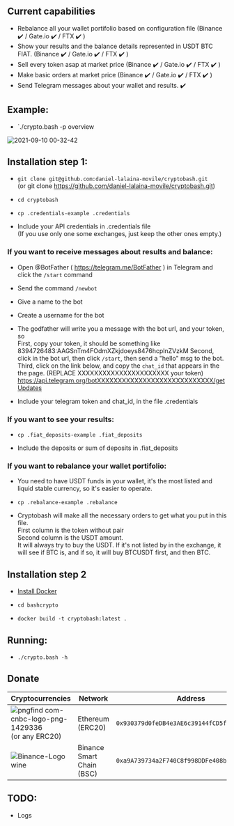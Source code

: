 ## Current capabilities

- Rebalance all your wallet portifolio based on configuration file (Binance ✔️ / Gate.io ✔️ / FTX ✔️ )
- Show your results and the balance details represented in USDT BTC FIAT. (Binance ✔️ / Gate.io ✔️ / FTX ✔️ )
- Sell every token asap at market price (Binance ✔️ / Gate.io ✔️ / FTX ✔️ )
- Make basic orders at market price (Binance ✔️ / Gate.io ✔️ / FTX ✔️ )
- Send Telegram messages about your wallet and results. ✔️

## Example:
- `./crypto.bash -p overview

![2021-09-10 00-32-42](https://user-images.githubusercontent.com/1348148/132795835-55606189-a9ed-42c8-8127-8cade75cae4a.gif)

## Installation step 1:

- `git clone git@github.com:daniel-lalaina-movile/cryptobash.git`  
(or git clone https://github.com/daniel-lalaina-movile/cryptobash.git)

- `cd cryptobash`

- `cp .credentials-example .credentials`

- Include your API credentials in .credentials file  
(If you use only one some exchanges, just keep the other ones empty.)

### If you want to receive messages about results and balance:

- Open @BotFather ( https://telegram.me/BotFather ) in Telegram and click the `/start` command

- Send the command `/newbot`

- Give a name to the bot

- Create a username for the bot

- The godfather will write you a message with the bot url, and your token, so  
First, copy your token, it should be something like 8394726483:AAGSnTm4FOdmXZkjdoeys8476hcplnZVzkM
Second, click in the bot url, then click `/start`, then send a "hello" msg to the bot.
Third, click on the link below, and copy the `chat_id` that appears in the the page. (REPLACE XXXXXXXXXXXXXXXXXXXXXX your token) https://api.telegram.org/botXXXXXXXXXXXXXXXXXXXXXXXXXXXX/getUpdates

- Include your telegram token and chat_id, in the file .credentials

### If you want to see your results:

- `cp .fiat_deposits-example .fiat_deposits`

- Include the deposits or sum of deposits in .fiat_deposits 

### If you want to rebalance your wallet portifolio:

- You need to have USDT funds in your wallet, it's the most listed and liquid stable currency, so it's easier to operate.

- `cp .rebalance-example .rebalance`

- Cryptobash will make all the necessary orders to get what you put in this file.<br>First column is the token without pair<br>Second column is the USDT amount.<br>It will always try to buy the <token>USDT. If it's not listed by in the exchange, it will see if <token>BTC is, and if so, it will buy BTCUSDT first, and then <token>BTC.

## Installation step 2

- [Install Docker](https://docs.docker.com/get-docker/ "Docker")

- `cd bashcrypto`

- `docker build -t cryptobash:latest .`

## Running:

- `./crypto.bash -h`  

## Donate

| Cryptocurrencies                                              | Network                   | Address                                                  |
| ------------------------------------------------------------- | ------------------------- | -------------------------------------------------------- |
| ![pngfind com-cnbc-logo-png-1429336](https://user-images.githubusercontent.com/1348148/132743912-04ae31f1-2c74-492c-b7fb-f415581cea28.png)<br>  (or any ERC20) | Ethereum (ERC20) | `0x930379d0feDB4e3AE6c39144fCD5f29f08Ee8235` |
| ![Binance-Logo wine](https://user-images.githubusercontent.com/1348148/132743946-4292efb3-5d20-41d9-955d-e26071810124.png) | Binance Smart Chain (BSC) | `0xa9A739734a2F740C8f998DDFe408bC9e39E3B415` |

## TODO:

- Logs
